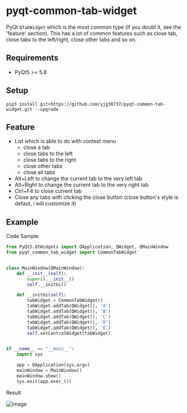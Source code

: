 # pyqt-common-tab-widget
PyQt ```QTabWidget``` which is the most common type (if you doubt it, see the 'feature' section). This has a lot of common features such as close tab, close tabs to the left/right, close other tabs and so on.

## Requirements
* PyQt5 >= 5.8

## Setup
```pip3 install git+https://github.com/yjg30737/pyqt-common-tab-widget.git --upgrade```

## Feature
* List which is able to do with context menu
  * close a tab
  * close tabs to the left
  * close tabs to the right
  * close other tabs
  * close all tabs
* Alt+Left to change the current tab to the very left tab
* Alt+Right to change the current tab to the very right tab
* Ctrl+F4 to close current tab
* Close any tabs with clicking the close button (close button's style is defaut, i will customize it)

## Example
Code Sample
```python
from PyQt5.QtWidgets import QApplication, QWidget, QMainWindow
from pyqt_common_tab_widget import CommonTabWidget


class MainWindow(QMainWindow):
    def __init__(self):
        super().__init__()
        self.__initUi()

    def __initUi(self):
        tabWidget = CommonTabWidget()
        tabWidget.addTab(QWidget(), 'A')
        tabWidget.addTab(QWidget(), 'B')
        tabWidget.addTab(QWidget(), 'C')
        tabWidget.addTab(QWidget(), 'D')
        tabWidget.addTab(QWidget(), 'E')
        self.setCentralWidget(tabWidget)


if __name__ == "__main__":
    import sys

    app = QApplication(sys.argv)
    mainWindow = MainWindow()
    mainWindow.show()
    sys.exit(app.exec_())
```

Result

![image](https://user-images.githubusercontent.com/55078043/153697769-5134c02a-9cb8-4759-ae8a-53caae219659.png)

